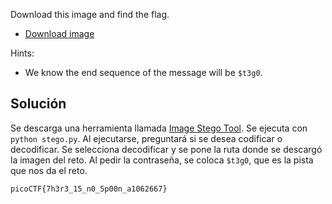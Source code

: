 Download this image and find the flag.

- [Download image](https://artifacts.picoctf.net/c/216/pico.flag.png)

Hints:
- We know the end sequence of the message will be `$t3g0`.

## Solución
Se descarga una herramienta llamada [Image Stego Tool](https://github.com/djrobin17/image-stego-tool). Se ejecuta con `python stego.py`. Al ejecutarse, preguntará si se desea codificar o decodificar. Se selecciona decodificar y se pone la ruta donde se descargó la imagen del reto. Al pedir la contraseña, se coloca `$t3g0`, que es la pista que nos da el reto.

`picoCTF{7h3r3_15_n0_5p00n_a1062667}`